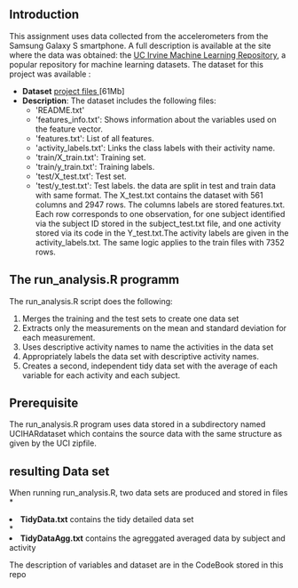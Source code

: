 ## Introduction

This assignment uses data collected from the accelerometers from the Samsung Galaxy S smartphone.
A full description is available at the site where the data was obtained: 
the <a href="http://archive.ics.uci.edu/ml/datasets/Human+Activity+Recognition+Using+Smartphones"> UC Irvine Machine
Learning Repository</a>, a popular repository for machine learning datasets.
The dataset for this project was available : 
* <b>Dataset</b> <a href="https://d396qusza40orc.cloudfront.net/getdata%2Fprojectfiles%2FUCI%20HAR%20Dataset.zip">project files </a> [61Mb]
* <b>Description</b>: The dataset includes the following files:
	- 'README.txt'
	- 'features_info.txt': Shows information about the variables used on the feature vector.
	- 'features.txt': List of all features.
	- 'activity_labels.txt': Links the class labels with their activity name.
	- 'train/X_train.txt': Training set.
	- 'train/y_train.txt': Training labels.
	- 'test/X_test.txt': Test set.
	- 'test/y_test.txt': Test labels.
the data are split in test and train data with same format. The X_test.txt contains the dataset with 561 columns and 2947 rows. 
The columns labels are stored features.txt. 
Each row corresponds to one observation, for one subject identified via the subject ID stored in the subject_test.txt file, 
and one activity stored via its code in the Y_test.txt.The activity labels are given in the activity_labels.txt.
The same logic applies to the train files with 7352 rows.


## The run_analysis.R programm 
The run_analysis.R script does the following:
<ol>
<li> Merges the training and the test sets to create one data set    </li>
<li> Extracts only the measurements on the mean and standard deviation for each measurement.   </li>
<li> Uses descriptive activity names to name the activities in the data set   </li>
<li> Appropriately labels the data set with descriptive activity names.     </li>
<li> Creates a second, independent tidy data set with the average of each variable for each activity and each subject.    </li>
</ol>


## Prerequisite 
The run_analysis.R program uses data stored in a subdirectory named UCIHARdataset 
which contains the source data with the same structure as given by the UCI zipfile.

## resulting Data set
When running run_analysis.R, two data sets are produced and stored in files 
*<li> <b>TidyData.txt</b> contains the tidy detailed data set </li>
*<li> <b>TidyDataAgg.txt</b> contains the agreggated averaged data by subject and activity </li>

The description of variables and dataset are in the CodeBook stored in this repo


